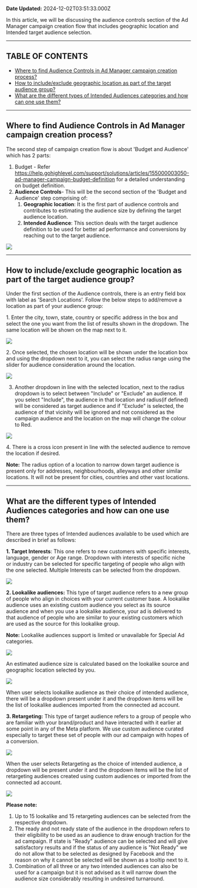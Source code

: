 **Date Updated:** 2024-12-02T03:51:33.000Z

In this article, we will be discussing the audience controls section of the Ad Manager campaign creation flow that includes geographic location and Intended target audience selection. 

---

## **TABLE OF CONTENTS**

* [Where to find Audience Controls in Ad Manager campaign creation process?](#Where-to-find-Audience-Controls-in-Ad-Manager-campaign-creation-process?)
* [How to include/exclude geographic location as part of the target audience group?](#How-to-include/exclude-geographic-location-as-part-of-the-target-audience-group?)
* [What are the different types of Intended Audiences categories and how can one use them?](#What-are-the-different-types-of-Intended-Audiences-categories-and-how-can-one-use-them?)

---

## **Where to find Audience Controls in Ad Manager campaign creation process?**

  
The second step of campaign creation flow is about 'Budget and Audience' which has 2 parts:

1. Budget - Refer [](https://help.gohighlevel.com/a/solutions/articles/155000003050?portalId=48000045315)<https://help.gohighlevel.com/support/solutions/articles/155000003050-ad-manager-campaign-budget-definition> for a detailed understanding on budget definition.
2. **Audience Controls**\- This will be the second section of the 'Budget and Audience' step comprising of:  
   1. **Geographic location**: It is the first part of audience controls and contributes to estimating the audience size by defining the target audience location.  
   2. **Intended Audience**: This section deals with the target audience definition to be used for better ad performance and conversions by reaching out to the target audience.

![](https://s3.amazonaws.com/cdn.freshdesk.com/data/helpdesk/attachments/production/155030637292/original/eR9qAQYMXd48MbeHs_EnXcq_VpInXNztPg.jpeg?1723086896)

  
---

  
## **How to include/exclude geographic location as part of the target audience group?**

  
Under the first section of the Audience controls, there is an entry field box with label as 'Search Locations'. Follow the below steps to add/remove a location as part of your audience group:  
  
1\. Enter the city, town, state, country or specific address in the box and select the one you want from the list of results shown in the dropdown. The same location will be shown on the map next to it.  
  
![](https://s3.amazonaws.com/cdn.freshdesk.com/data/helpdesk/attachments/production/155030637291/original/St1n-POQroQeROSejMNk9wb5RrlRViHpmg.jpeg?1723086896)

  
2\. Once selected, the chosen location will be shown under the location box and using the dropdown next to it, you can select the radius range using the slider for audience consideration around the location.

  
![](https://s3.amazonaws.com/cdn.freshdesk.com/data/helpdesk/attachments/production/155030637288/original/Pmr3BRlFQxbF07hL8sgwl5nwJP_CA39PYA.jpeg?1723086896)

  
3. Another dropdown in line with the selected location, next to the radius dropdown is to select between "Include" or "Exclude" an audience. If you select "Include", the audience in that location and radius(if defined) will be considered as target audience and if "Exclude" is selected, the audience of that vicinity will be ignored and not considered as the campaign audience and the location on the map will change the colour to Red.

  
![](https://s3.amazonaws.com/cdn.freshdesk.com/data/helpdesk/attachments/production/155030637289/original/7Yx29Leyy7FVYKP9XqyYXVSRkbmrnzI_ww.jpeg?1723086896)

  
4\. There is a cross icon present in line with the selected audience to remove the location if desired.

  
**Note:** The radius option of a location to narrow down target audience is present only for addresses, neighbourhoods, alleyways and other similar locations. It will not be present for cities, countries and other vast locations.

---

## **What are the different types of Intended Audiences categories and how can one use them?**

There are three types of Intended audiences available to be used which are described in brief as follows:

  
**1\. Target Interests**: This one refers to new customers with specific interests, language, gender or Age range. Dropdown with interests of specific niche or industry can be selected for specific targeting of people who align with the one selected. Multiple Interests can be selected from the dropdown.

  
![](https://s3.amazonaws.com/cdn.freshdesk.com/data/helpdesk/attachments/production/155030637285/original/6EapQ1WEZf174LlMFUadHvt4RD-rYI30xQ.jpeg?1723086896)

  
**2\. Lookalike audiences:** This type of target audience refers to a new group of people who align in choices with your current customer base. A lookalike audience uses an existing custom audience you select as its source audience and when you use a lookalike audience, your ad is delivered to that audience of people who are similar to your existing customers which are used as the source for this lookalike group.

  
**Note:** Lookalike audiences support is limited or unavailable for Special Ad categories.

  
![](https://s3.amazonaws.com/cdn.freshdesk.com/data/helpdesk/attachments/production/155030637287/original/WzcuFVIt6E01Z-HvNJPo1nkwKH9HeKObSA.jpeg?1723086896)
  
  
An estimated audience size is calculated based on the lookalike source and geographic location selected by you.

  
![](https://s3.amazonaws.com/cdn.freshdesk.com/data/helpdesk/attachments/production/155030637284/original/Op1tW2bRyiSEOMkaHFcJWOMomB0wa3m0Nw.jpeg?1723086896)

  
When user selects lookalike audience as their choice of intended audience, there will be a dropdown present under it and the dropdown items will be the list of lookalike audiences imported from the connected ad account.

  
**3\. Retargeting:** This type of target audience refers to a group of people who are familiar with your brand/product and have interacted with it earlier at some point in any of the Meta platform. We use custom audience curated especially to target these set of people with our ad campaign with hopes of a conversion.

  
![](https://s3.amazonaws.com/cdn.freshdesk.com/data/helpdesk/attachments/production/155030637290/original/YFhmGdltBaR74dlv6RI-SknPL-ofDpASPA.jpeg?1723086896)

  
When the user selects Retargeting as the choice of intended audience, a dropdown will be present under it and the dropdown items will be the list of retargeting audiences created using custom audiences or imported from the connected ad account.

  
![](https://s3.amazonaws.com/cdn.freshdesk.com/data/helpdesk/attachments/production/155030637286/original/FRRHzSDcJ-4oh4gY571Ta1hTR3IljjTpsA.jpeg?1723086896)

  
**Please note:** 

1. Up to 15 lookalike and 15 retargeting audiences can be selected from the respective dropdown.
2. The ready and not ready state of the audience in the dropdown refers to their eligibility to be used as an audience to draw enough traction for the ad campaign. If state is "Ready" audience can be selected and will give satisfactory results and if the status of any audience is "Not Ready" we do not allow that to be selected as designed by Facebook and the reason on why it cannot be selected will be shown as a tooltip next to it.
3. Combination of all three or any two intended audiences can also be used for a campaign but it is not advised as it will narrow down the audience size considerably resulting in undesired turnaround.